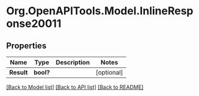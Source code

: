 # Org.OpenAPITools.Model.InlineResponse20011
## Properties

Name | Type | Description | Notes
------------ | ------------- | ------------- | -------------
**Result** | **bool?** |  | [optional] 

[[Back to Model list]](../README.md#documentation-for-models) [[Back to API list]](../README.md#documentation-for-api-endpoints) [[Back to README]](../README.md)


